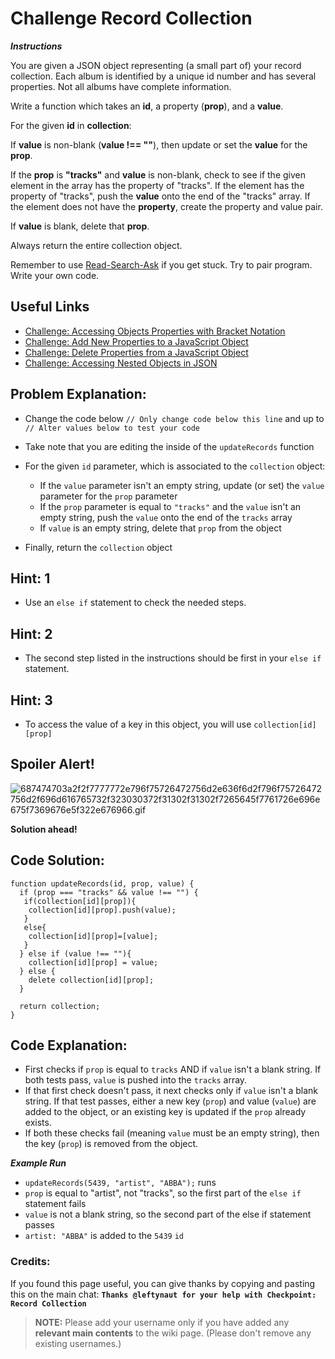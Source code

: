 # Challenge Record Collection

**_Instructions_**

You are given a JSON object representing (a small part of) your record collection. Each album is identified by a unique id number and has several properties. Not all albums have complete information.

Write a function which takes an **id**, a property (**prop**), and a **value**.

For the given **id** in **collection**:

If **value** is non-blank (**value !== ""**), then update or set the **value** for the **prop**.

If the **prop** is **"tracks"** and **value** is non-blank, check to see if the given element in the array has the property of "tracks". If the element has the property of "tracks", push the **value** onto the end of the "tracks" array. If the element does not have the **property**, create the property and value pair.

If **value** is blank, delete that **prop**.

Always return the entire collection object.

Remember to use [Read-Search-Ask](FreeCodeCamp-Get-Help) if you get stuck. Try to pair program. Write your own code.

## Useful Links

- [Challenge: Accessing Objects Properties with Bracket Notation](http://www.freecodecamp.com/challenges/accessing-objects-properties-with-bracket-notation)
- [Challenge: Add New Properties to a JavaScript Object](http://www.freecodecamp.com/challenges/add-new-properties-to-a-javascript-object)
- [Challenge: Delete Properties from a JavaScript Object](http://www.freecodecamp.com/challenges/delete-properties-from-a-javascript-object)
- [Challenge: Accessing Nested Objects in JSON](http://www.freecodecamp.com/challenges/accessing-nested-objects-in-json)

## Problem Explanation:

- Change the code below `// Only change code below this line` and up to `// Alter values below to test your code`
- Take note that you are editing the inside of the `updateRecords` function
- For the given `id` parameter, which is associated to the `collection` object:

  - If the `value` parameter isn't an empty string, update (or set) the `value` parameter for the `prop` parameter
  - If the `prop` parameter is equal to `"tracks"` and the `value` isn't an empty string, push the `value` onto the end of the `tracks` array
  - If `value` is an empty string, delete that `prop` from the object

- Finally, return the `collection` object

## Hint: 1

- Use an `else if` statement to check the needed steps.

## Hint: 2

- The second step listed in the instructions should be first in your `else if` statement.

## Hint: 3

- To access the value of a key in this object, you will use `collection[id][prop]`

## Spoiler Alert!

![687474703a2f2f7777772e796f75726472756d2e636f6d2f796f75726472756d2f696d616765732f323030372f31302f31302f7265645f7761726e696e675f7369676e5f322e676966.gif](https://files.gitter.im/FreeCodeCamp/Wiki/nlOm/thumb/687474703a2f2f7777772e796f75726472756d2e636f6d2f796f75726472756d2f696d616765732f323030372f31302f31302f7265645f7761726e696e675f7369676e5f322e676966.gif)

**Solution ahead!**

## Code Solution:

```
function updateRecords(id, prop, value) {
  if (prop === "tracks" && value !== "") {
   if(collection[id][prop]){
    collection[id][prop].push(value);
   }
   else{
    collection[id][prop]=[value];
   }
  } else if (value !== ""){
    collection[id][prop] = value;
  } else {
    delete collection[id][prop];
  }

  return collection;
}
```

## Code Explanation:

- First checks if `prop` is equal to `tracks` AND if `value` isn't a blank string. If both tests pass, `value` is pushed into the `tracks` array.
- If that first check doesn't pass, it next checks only if `value` isn't a blank string. If that test passes, either a new key (`prop`) and value (`value`) are added to the object, or an existing key is updated if the `prop` already exists.
- If both these checks fail (meaning `value` must be an empty string), then the key (`prop`) is removed from the object.

**_Example Run_**

- `updateRecords(5439, "artist", "ABBA");` runs
- `prop` is equal to "artist", not "tracks", so the first part of the `else if` statement fails
- `value` is not a blank string, so the second part of the else if statement passes
- `artist: "ABBA"` is added to the `5439` `id`

### Credits:

If you found this page useful, you can give thanks by copying and pasting this on the main chat: **`Thanks @leftynaut for your help with Checkpoint: Record Collection`**

> **NOTE:** Please add your username only if you have added any **relevant main contents** to the wiki page. (Please don't remove any existing usernames.)
